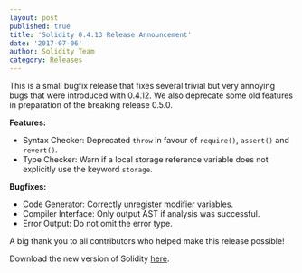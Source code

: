 ```yaml
---
layout: post
published: true
title: 'Solidity 0.4.13 Release Announcement'
date: '2017-07-06'
author: Solidity Team
category: Releases
---
```


This is a small bugfix release that fixes several trivial but very annoying bugs that were introduced with 0.4.12. We also deprecate some old features in preparation of the breaking release 0.5.0.

**Features:**
 * Syntax Checker: Deprecated ``throw`` in favour of ``require()``, ``assert()`` and ``revert()``.
 * Type Checker: Warn if a local storage reference variable does not explicitly use the keyword ``storage``.

**Bugfixes:**
 * Code Generator: Correctly unregister modifier variables.
 * Compiler Interface: Only output AST if analysis was successful.
 * Error Output: Do not omit the error type.



A big thank you to all contributors who helped make this release possible!

Download the new version of Solidity [here](https://github.com/ethereum/solidity/releases/tag/v0.4.13).
  